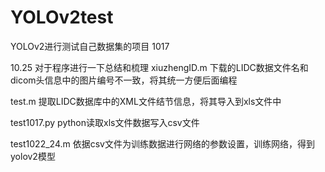 # YOLOv2test
YOLOv2进行测试自己数据集的项目  1017

10.25 对于程序进行一下总结和梳理
xiuzhengID.m   下载的LIDC数据文件名和dicom头信息中的图片编号不一致，将其统一方便后面编程

test.m  提取LIDC数据库中的XML文件结节信息，将其导入到xls文件中

test1017.py  python读取xls文件数据写入csv文件

test1022_24.m  依据csv文件为训练数据进行网络的参数设置，训练网络，得到yolov2模型
